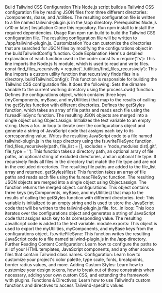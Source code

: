 Build Tailwind CSS Configuration
This Node.js script builds a Tailwind CSS configuration file by reading JSON files from three different directories: /components, /base, and /utilities. The resulting configuration file is written to a file named tailwind-plugin.js in the /app directory.
Prerequisites
Node.js (v10 or later)
Installation
Clone this repository.
Run npm install to install the required dependencies.
Usage
Run npm run build to build the Tailwind CSS configuration file.
The resulting configuration file will be written to ./app/tailwind-plugin.js.
Customization
You can customize the directories that are searched for JSON files by modifying the configurations object in the buildTailwindConfig function.
Code Explanation
Here's a detailed explanation of each function used in the code:
const fs = require('fs'): This line imports the Node.js fs module, which is used to read and write files.
const find_files_recursively = require('../utilities/find_files_recursively'): This line imports a custom utility function that recursively finds files in a directory.
buildTailwindConfig(): This function is responsible for building the Tailwind CSS configuration file. It does the following:
Sets the dirname variable to the current working directory using the process.cwd() function.
Defines the configurations object, which contains three keys (myComponents, myBase, and myUtilities) that map to the results of calling the getStyles function with different directories.
Defines the getStyles function, which takes an array of file paths and reads each file using the fs.readFileSync function. The resulting JSON objects are merged into a single object using Object.assign.
Initializes the text variable to an empty string.
Uses a for...in loop to iterate over the configurations object and generate a string of JavaScript code that assigns each key to its corresponding value.
Writes the resulting JavaScript code to a file named tailwind-plugin.js in the /app directory using the fs.writeFileSync function.
find_files_recursively(path, file_list = [], excludes = 'node_modules|dist|.git', file_type = ''): This function takes a directory path, an optional array of file paths, an optional string of excluded directories, and an optional file type. It recursively finds all files in the directory that match the file type and are not in the excluded directories. The resulting file paths are added to the file_list array and returned.
getStyles(files): This function takes an array of file paths and reads each file using the fs.readFileSync function. The resulting JSON objects are merged into a single object using Object.assign. The function returns the merged object.
configurations: This object contains three keys (myComponents, myBase, and myUtilities) that map to the results of calling the getStyles function with different directories.
text: This variable is initialized to an empty string and is used to store the JavaScript code that will be written to the tailwind-plugin.js file.
for...in loop: This loop iterates over the configurations object and generates a string of JavaScript code that assigns each key to its corresponding value. The resulting JavaScript code is added to the text variable.
module.exports: This object is used to export the myUtilities, myComponents, and myBase keys from the configurations object.
fs.writeFileSync: This function writes the resulting JavaScript code to a file named tailwind-plugin.js in the /app directory.
Further Reading
Content Configuration: Learn how to configure the paths to all of your HTML templates, JavaScript components, and any other source files that contain Tailwind class names.
Configuration: Learn how to customize your project's color palette, type scale, fonts, breakpoints, border radius values, and more.
Adding Custom Styles: Learn how to customize your design tokens, how to break out of those constraints when necessary, adding your own custom CSS, and extending the framework with plugins.
Functions & Directives: Learn how to use Tailwind's custom functions and directives to access Tailwind-specific values.
